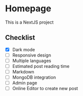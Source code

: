 # Homepage
This is a NextJS project
## Checklist
- [x] Dark mode
- [ ] Responsive design
- [ ] Multiple languages
- [ ] Estimated post reading time
- [ ] Markdown
- [ ] MongoDB integration
- [ ] Admin page
- [ ] Online Editor to create new post
